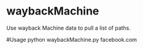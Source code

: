 # waybackMachine
Use wayback Machine data to pull a list of paths.

#Usage
python waybackMachine.py facebook.com
